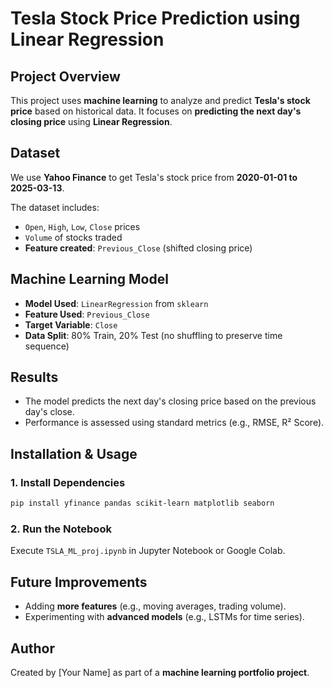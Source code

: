 # Tesla Stock Price Prediction using Linear Regression

## Project Overview
This project uses **machine learning** to analyze and predict **Tesla's stock price** based on historical data. It focuses on **predicting the next day's closing price** using **Linear Regression**.

## Dataset
We use **Yahoo Finance** to get Tesla's stock price from **2020-01-01 to 2025-03-13**.

The dataset includes:
- `Open`, `High`, `Low`, `Close` prices
- `Volume` of stocks traded
- **Feature created**: `Previous_Close` (shifted closing price)

## Machine Learning Model
- **Model Used**: `LinearRegression` from `sklearn`
- **Feature Used**: `Previous_Close`
- **Target Variable**: `Close`
- **Data Split**: 80% Train, 20% Test (no shuffling to preserve time sequence)

## Results
- The model predicts the next day's closing price based on the previous day's close.
- Performance is assessed using standard metrics (e.g., RMSE, R² Score).

## Installation & Usage
### 1. Install Dependencies
```bash
pip install yfinance pandas scikit-learn matplotlib seaborn
```

### 2. Run the Notebook
Execute `TSLA_ML_proj.ipynb` in Jupyter Notebook or Google Colab.

## Future Improvements
- Adding **more features** (e.g., moving averages, trading volume).
- Experimenting with **advanced models** (e.g., LSTMs for time series).

## Author
Created by [Your Name] as part of a **machine learning portfolio project**.
